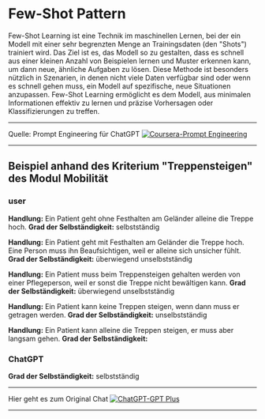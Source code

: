 # Few-Shot Pattern

Few-Shot Learning ist eine Technik im maschinellen Lernen, bei der ein Modell mit einer sehr begrenzten Menge an Trainingsdaten (den "Shots") trainiert wird. Das Ziel ist es, das Modell so zu gestalten, dass es schnell aus einer kleinen Anzahl von Beispielen lernen und Muster erkennen kann, um dann neue, ähnliche Aufgaben zu lösen. Diese Methode ist besonders nützlich in Szenarien, in denen nicht viele Daten verfügbar sind oder wenn es schnell gehen muss, ein Modell auf spezifische, neue Situationen anzupassen. Few-Shot Learning ermöglicht es dem Modell, aus minimalen Informationen effektiv zu lernen und präzise Vorhersagen oder Klassifizierungen zu treffen.

---

Quelle: Prompt Engineering für ChatGPT [![Coursera-Prompt Engineering](https://img.shields.io/badge/Coursera-Prompt%20Engineering-0078D4)](https://www.coursera.org/learn/prompt-engineering/home/info)

---

## Beispiel anhand des Kriterium "Treppensteigen" des Modul Mobilität

### user

**Handlung:** Ein Patient geht ohne Festhalten am Geländer alleine die Treppe hoch.
**Grad der Selbständigkeit:** selbstständig

**Handlung:** Ein Patient geht mit Festhalten am Geländer die Treppe hoch. Eine Person muss ihn Beaufsichtigen, weil er alleine sich unsicher fühlt.
**Grad der Selbständigkeit:** überwiegend unselbstständig

**Handlung:** Ein Patient muss beim Treppensteigen gehalten werden von einer Pflegeperson, weil er sonst die Treppe nicht bewältigen kann.
**Grad der Selbständigkeit:** überwiegend unselbstständig

**Handlung:** Ein Patient kann keine Treppen steigen, wenn dann muss er getragen werden.
**Grad der Selbständigkeit:** unselbstständig

**Handlung:** Ein Patient kann alleine die Treppen steigen, er muss aber langsam gehen.
**Grad der Selbständigkeit:**

### ChatGPT

**Grad der Selbständigkeit:** selbstständig

---

Hier geht es zum Original Chat [![ChatGPT-GPT Plus](https://img.shields.io/badge/ChatGPT-GPT%20Plus-008080)](https://chat.openai.com/share/f6adc337-afa0-47ee-bbb2-6e11a3b26517)

---
